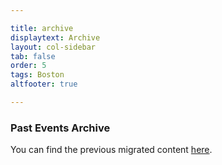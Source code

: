 ```yaml
---

title: archive
displaytext: Archive
layout: col-sidebar
tab: false
order: 5
tags: Boston
altfooter: true

---
```


### Past Events Archive

You can find the previous migrated content [here](https://owasp.org/www-chapter-boston/migrated_content).

